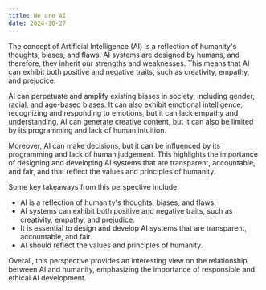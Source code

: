 ```yaml
---
title: We are AI
date: 2024-10-27
---
```


The concept of Artificial Intelligence (AI) is a reflection of humanity's thoughts, biases, and flaws. AI systems are designed by humans, and therefore, they inherit our strengths and weaknesses. This means that AI can exhibit both positive and negative traits, such as creativity, empathy, and prejudice.

AI can perpetuate and amplify existing biases in society, including gender, racial, and age-based biases. It can also exhibit emotional intelligence, recognizing and responding to emotions, but it can lack empathy and understanding. AI can generate creative content, but it can also be limited by its programming and lack of human intuition.

Moreover, AI can make decisions, but it can be influenced by its programming and lack of human judgement. This highlights the importance of designing and developing AI systems that are transparent, accountable, and fair, and that reflect the values and principles of humanity.

Some key takeaways from this perspective include:

* AI is a reflection of humanity's thoughts, biases, and flaws.
* AI systems can exhibit both positive and negative traits, such as creativity, empathy, and prejudice.
* It is essential to design and develop AI systems that are transparent, accountable, and fair.
* AI should reflect the values and principles of humanity.

Overall, this perspective provides an interesting view on the relationship between AI and humanity, emphasizing the importance of responsible and ethical AI development.